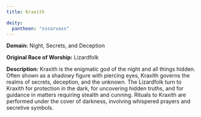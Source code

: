 ```yaml
---
title: Kraxith

deity: 
  pantheon: "sssarvass"
---
```


**Domain:** Night, Secrets, and Deception

**Original Race of Worship:** Lizardfolk

**Description:** Kraxith is the enigmatic god of the night and all things hidden. Often shown as a shadowy figure with piercing eyes, Kraxith governs the realms of secrets, deception, and the unknown. The Lizardfolk turn to Kraxith for protection in the dark, for uncovering hidden truths, and for guidance in matters requiring stealth and cunning. Rituals to Kraxith are performed under the cover of darkness, involving whispered prayers and secretive symbols.

<!--more-->

